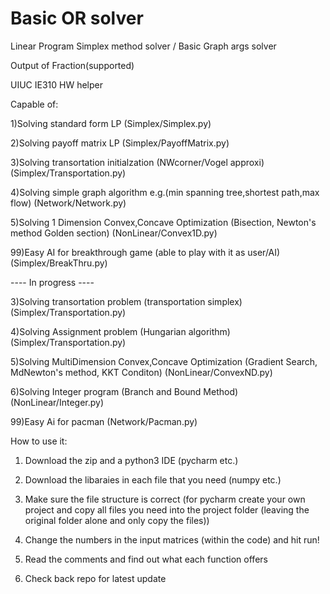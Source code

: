 # Basic OR solver
Linear Program Simplex method solver / Basic Graph args solver

Output of Fraction(supported)

UIUC IE310 HW helper

Capable of: 

1)Solving standard form LP (Simplex/Simplex.py)

2)Solving payoff matrix LP (Simplex/PayoffMatrix.py)

3)Solving transortation initialzation (NWcorner/Vogel approxi) (Simplex/Transportation.py)

4)Solving simple graph algorithm e.g.(min spanning tree,shortest path,max flow) (Network/Network.py)

5)Solving 1 Dimension Convex,Concave Optimization (Bisection, Newton's method Golden section) (NonLinear/Convex1D.py)

99)Easy AI for breakthrough game (able to play with it as user/AI) (Simplex/BreakThru.py)

---- In progress  ----

3)Solving transortation problem (transportation simplex) (Simplex/Transportation.py)

4)Solving Assignment problem (Hungarian algorithm) (Simplex/Transportation.py)

5)Solving MultiDimension Convex,Concave Optimization (Gradient Search, MdNewton's method, KKT Conditon) (NonLinear/ConvexND.py)

6)Solving Integer program (Branch and Bound Method) (NonLinear/Integer.py)

99)Easy Ai for pacman (Network/Pacman.py)



How to use it:

1) Download the zip and a python3 IDE (pycharm etc.)

2) Download the libaraies in each file that you need (numpy etc.)

3) Make sure the file structure is correct (for pycharm create your own project and copy all files you need into the project folder (leaving the original folder alone and only copy the files))

4) Change the numbers in the input matrices (within the code) and hit run!

5) Read the comments and find out what each function offers

6) Check back repo for latest update
